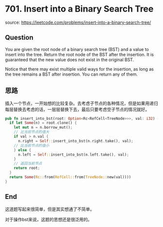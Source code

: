 # 701. Insert into a Binary Search Tree

source: <https://leetcode.com/problems/insert-into-a-binary-search-tree/>

## Question

You are given the root node of a binary search tree (BST) and a value to insert into the tree. Return the root node of the BST after the insertion. It is guaranteed that the new value does not exist in the original BST.

Notice that there may exist multiple valid ways for the insertion, as long as the tree remains a BST after insertion. You can return any of them.

## 思路

插入一个节点，一开始想的比较复杂。去考虑子节点的各种情况，但是如果用递归每层替换去考虑的话，一层层替换下去，最后只要考虑空子节点的情况就好。

```rs
pub fn insert_into_bst(root: Option<Rc<RefCell<TreeNode>>>, val: i32) -> Option<Rc<RefCell<TreeNode>>> {
  if let Some(n) = root.clone() {
    let mut n = n.borrow_mut();
    // 比当前节点的值大
    if val > n.val {
      n.right = Self::insert_into_bst(n.right.take(), val);
    // 比当前节点的值小
    } else {
      n.left = Self::insert_into_bst(n.left.take(), val);
    }
    // 返回当前节点
    return root;
  }
  return Some(Rc::from(RefCell::from(TreeNode::new(val))))
}
```

## End

这道题写起来很简单，但是其实想通了不简单。

对于操作bst来说，这题的思想还是很泛用的。
